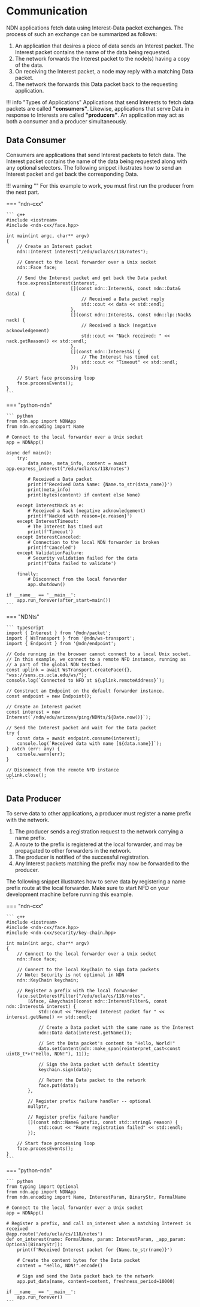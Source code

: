 # Communication

NDN applications fetch data using Interest-Data packet exchanges. The process of such an exchange can be summarized as follows:

  1. An application that desires a piece of data sends an Interest packet.
     The Interest packet contains the name of the data being requested.
  1. The network forwards the Interest packet to the node(s) having a copy of the data.
  1. On receiving the Interest packet, a node may reply with a matching Data packet.
  1. The network the forwards this Data packet back to the requesting application.

!!! info "Types of Applications"
    Applications that send Interests to fetch data packets are called **"consumers"**.
    Likewise, applications that serve Data in response to Interests are called **"producers"**.
    An application may act as both a consumer and a producer simultaneously.

## Data Consumer

Consumers are applications that send Interest packets to fetch data. The Interest packet contains the name of the data being requested along with any optional selectors. The following snippet illustrates how to send an Interest packet and get back the corresponding Data.

!!! warning ""
    For this example to work, you must first run the producer from the next part.

=== "ndn-cxx"

    ``` c++
    #include <iostream>
    #include <ndn-cxx/face.hpp>

    int main(int argc, char** argv)
    {
        // Create an Interest packet
        ndn::Interest interest("/edu/ucla/cs/118/notes");

        // Connect to the local forwarder over a Unix socket
        ndn::Face face;

        // Send the Interest packet and get back the Data packet
        face.expressInterest(interest,
                            [](const ndn::Interest&, const ndn::Data& data) {
                                // Received a Data packet reply
                                std::cout << data << std::endl;
                            },
                            [](const ndn::Interest&, const ndn::lp::Nack& nack) {
                                // Received a Nack (negative acknowledgement)
                                std::cout << "Nack received: " << nack.getReason() << std::endl;
                            },
                            [](const ndn::Interest&) {
                                // The Interest has timed out
                                std::cout << "Timeout" << std::endl;
                            });

        // Start face processing loop
        face.processEvents();
    }
    ```

=== "python-ndn"

    ``` python
    from ndn.app import NDNApp
    from ndn.encoding import Name

    # Connect to the local forwarder over a Unix socket
    app = NDNApp()

    async def main():
        try:
            data_name, meta_info, content = await app.express_interest("/edu/ucla/cs/118/notes")

            # Received a Data packet
            print(f'Received Data Name: {Name.to_str(data_name)}')
            print(meta_info)
            print(bytes(content) if content else None)

        except InterestNack as e:
            # Received a Nack (negative acknowledgement)
            print(f'Nacked with reason={e.reason}')
        except InterestTimeout:
            # The Interest has timed out
            print(f'Timeout')
        except InterestCanceled:
            # Connection to the local NDN forwarder is broken
            print(f'Canceled')
        except ValidationFailure:
            # Security validation failed for the data
            print(f'Data failed to validate')

        finally:
            # Disconnect from the local forwarder
            app.shutdown()

    if __name__ == '__main__':
        app.run_forever(after_start=main())
    ```

=== "NDNts"

    ``` typescript
    import { Interest } from '@ndn/packet';
    import { WsTransport } from '@ndn/ws-transport';
    import { Endpoint } from '@ndn/endpoint';

    // Code running in the browser cannot connect to a local Unix socket.
    // In this example, we connect to a remote NFD instance, running as
    // a part of the global NDN testbed.
    const uplink = await WsTransport.createFace({}, "wss://suns.cs.ucla.edu/ws/");
    console.log(`Connected to NFD at ${uplink.remoteAddress}`);

    // Construct an Endpoint on the default forwarder instance.
    const endpoint = new Endpoint();

    // Create an Interest packet
    const interest = new Interest(`/ndn/edu/arizona/ping/NDNts/${Date.now()}`);

    // Send the Interest packet and wait for the Data packet
    try {
        const data = await endpoint.consume(interest);
        console.log(`Received data with name [${data.name}]`);
    } catch (err: any) {
        console.warn(err);
    }

    // Disconnect from the remote NFD instance
    uplink.close();
    ```

## Data Producer

To serve data to other applications, a producer must register a name prefix with the network.

  1. The producer sends a registration request to the network carrying a name prefix.
  1. A route to the prefix is registered at the local forwarder, and may be propagated to other forwarders in the network.
  1. The producer is notified of the successful registration.
  1. Any Interest packets matching the prefix may now be forwarded to the producer.

The following snippet illustrates how to serve data by registering a name prefix route at the local forwarder.
Make sure to start NFD on your development machine before running this example.

=== "ndn-cxx"

    ``` c++
    #include <iostream>
    #include <ndn-cxx/face.hpp>
    #include <ndn-cxx/security/key-chain.hpp>

    int main(int argc, char** argv)
    {
        // Connect to the local forwarder over a Unix socket
        ndn::Face face;

        // Connect to the local KeyChain to sign Data packets
        // Note: Security is not optional in NDN
        ndn::KeyChain keychain;

        // Register a prefix with the local forwarder
        face.setInterestFilter("/edu/ucla/cs/118/notes",
            [&face, &keychain](const ndn::InterestFilter&, const ndn::Interest& interest) {
                std::cout << "Received Interest packet for " << interest.getName() << std::endl;

                // Create a Data packet with the same name as the Interest
                ndn::Data data(interest.getName());

                // Set the Data packet's content to "Hello, World!"
                data.setContent(ndn::make_span(reinterpret_cast<const uint8_t*>("Hello, NDN!"), 11));

                // Sign the Data packet with default identity
                keychain.sign(data);

                // Return the Data packet to the network
                face.put(data);
            },

            // Register prefix failure handler -- optional
            nullptr,

            // Register prefix failure handler
            [](const ndn::Name& prefix, const std::string& reason) {
                std::cout << "Route registration failed" << std::endl;
            });

        // Start face processing loop
        face.processEvents();
    }
    ```

=== "python-ndn"

    ``` python
    from typing import Optional
    from ndn.app import NDNApp
    from ndn.encoding import Name, InterestParam, BinaryStr, FormalName

    # Connect to the local forwarder over a Unix socket
    app = NDNApp()

    # Register a prefix, and call on_interest when a matching Interest is received
    @app.route('/edu/ucla/cs/118/notes')
    def on_interest(name: FormalName, param: InterestParam, _app_param: Optional[BinaryStr]):
        print(f'Received Interest packet for {Name.to_str(name)}')

        # Create the content bytes for the Data packet
        content = "Hello, NDN!".encode()

        # Sign and send the Data packet back to the network
        app.put_data(name, content=content, freshness_period=10000)

    if __name__ == '__main__':
        app.run_forever()
    ```
